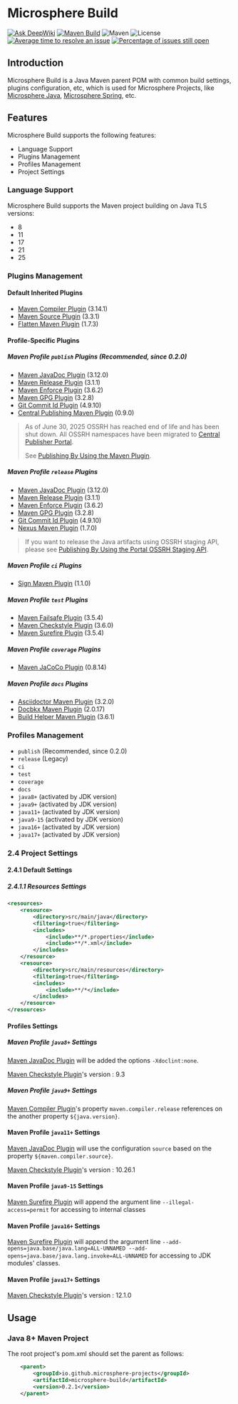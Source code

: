 # Microsphere Build

[![Ask DeepWiki](https://deepwiki.com/badge.svg)](https://deepwiki.com/microsphere-projects/microsphere-build)
[![Maven Build](https://github.com/microsphere-projects/microsphere-build/actions/workflows/maven-build.yml/badge.svg)](https://github.com/microsphere-projects/microsphere-build/actions/workflows/maven-build.yml)
![Maven](https://img.shields.io/maven-central/v/io.github.microsphere-projects/microsphere-build.svg)
![License](https://img.shields.io/github/license/microsphere-projects/microsphere-build.svg)
[![Average time to resolve an issue](http://isitmaintained.com/badge/resolution/microsphere-projects/microsphere-build.svg)](http://isitmaintained.com/project/microsphere-projects/microsphere-build "Average time to resolve an issue")
[![Percentage of issues still open](http://isitmaintained.com/badge/open/microsphere-projects/microsphere-build.svg)](http://isitmaintained.com/project/microsphere-projects/microsphere-build "Percentage of issues still open")

## Introduction

Microsphere Build is a Java Maven parent POM with common build settings, plugins configuration, etc, which is used for 
Microsphere Projects, like [Microsphere Java](https://github.com/microsphere-projects/microsphere-java), 
[Microsphere Spring](https://github.com/microsphere-projects/microsphere-spring), etc.


## Features

Microsphere Build supports the following features:
- Language Support
- Plugins Management
- Profiles Management
- Project Settings

### Language Support

Microsphere Build supports the Maven project building on Java TLS versions:
- 8
- 11
- 17
- 21
- 25

### Plugins Management

#### Default Inherited Plugins

- [Maven Compiler Plugin](https://maven.apache.org/plugins/maven-compiler-plugin/) (3.14.1)
- [Maven Source Plugin](https://maven.apache.org/plugins/maven-source-plugin/) (3.3.1)
- [Flatten Maven Plugin](https://www.mojohaus.org/flatten-maven-plugin/) (1.7.3)

#### Profile-Specific Plugins

##### Maven Profile `publish` Plugins (Recommended, since 0.2.0)

- [Maven JavaDoc Plugin](https://maven.apache.org/plugins/maven-javadoc-plugin/) (3.12.0)
- [Maven Release Plugin](https://maven.apache.org/plugins/maven-release-plugin/) (3.1.1)
- [Maven Enforce Plugin](https://maven.apache.org/enforcer/maven-enforcer-plugin/) (3.6.2)
- [Maven GPG Plugin](https://maven.apache.org/plugins/maven-gpg-plugin/) (3.2.8)
- [Git Commit Id Plugin](https://github.com/git-commit-id/git-commit-id-maven-plugin) (4.9.10)
- [Central Publishing Maven Plugin](https://central.sonatype.com/artifact/org.sonatype.central/central-publishing-maven-plugin) (0.9.0)

> As of June 30, 2025 OSSRH has reached end of life and has been shut down. All OSSRH namespaces have been migrated to [Central Publisher Portal](https://central.sonatype.org/pages/ossrh-eol/).
> 
> See [Publishing By Using the Maven Plugin](https://central.sonatype.org/publish/publish-portal-maven/).
  
##### Maven Profile `release` Plugins

- [Maven JavaDoc Plugin](https://maven.apache.org/plugins/maven-javadoc-plugin/) (3.12.0)
- [Maven Release Plugin](https://maven.apache.org/plugins/maven-release-plugin/) (3.1.1)
- [Maven Enforce Plugin](https://maven.apache.org/enforcer/maven-enforcer-plugin/) (3.6.2)
- [Maven GPG Plugin](https://maven.apache.org/plugins/maven-gpg-plugin/) (3.2.8)
- [Git Commit Id Plugin](https://github.com/git-commit-id/git-commit-id-maven-plugin) (4.9.10)
- [Nexus Maven Plugin](https://github.com/sonatype/nexus-maven-plugins) (1.7.0)

> If you want to release the Java artifacts using OSSRH staging API, please see [Publishing By Using the Portal OSSRH Staging API](https://central.sonatype.org/publish/publish-portal-ossrh-staging-api/).

##### Maven Profile `ci` Plugins

- [Sign Maven Plugin](https://www.simplify4u.org/sign-maven-plugin/) (1.1.0)

##### Maven Profile `test` Plugins

- [Maven Failsafe Plugin](https://maven.apache.org/surefire/maven-failsafe-plugin/) (3.5.4)
- [Maven Checkstyle Plugin](https://maven.apache.org/plugins/maven-checkstyle-plugin/) (3.6.0)
- [Maven Surefire Plugin](https://maven.apache.org/surefire/maven-surefire-plugin/) (3.5.4)

##### Maven Profile `coverage` Plugins

- [Maven JaCoCo Plugin](https://www.eclemma.org/jacoco/) (0.8.14)

##### Maven Profile `docs` Plugins

- [Asciidoctor Maven Plugin](https://github.com/asciidoctor/asciidoctor-maven-plugin) (3.2.0)
- [Docbkx Maven Plugin](https://github.com/mimil/docbkx-tools) (2.0.17)
- [Build Helper Maven Plugin](https://www.mojohaus.org/build-helper-maven-plugin/) (3.6.1)

### Profiles Management

- `publish` (Recommended, since 0.2.0)
- `release` (Legacy)
- `ci`
- `test`
- `coverage`
- `docs`
- `java8+` (activated by JDK version)
- `java9+` (activated by JDK version)
- `java11+` (activated by JDK version)
- `java9-15` (activated by JDK version)
- `java16+` (activated by JDK version)
- `java17+` (activated by JDK version)

### 2.4 Project Settings

#### 2.4.1 Default Settings

##### 2.4.1.1 Resources Settings

```xml
<resources>
    <resource>
        <directory>src/main/java</directory>
        <filtering>true</filtering>
        <includes>
            <include>**/*.properties</include>
            <include>**/*.xml</include>
        </includes>
    </resource>
    <resource>
        <directory>src/main/resources</directory>
        <filtering>true</filtering>
        <includes>
            <include>**/*</include>
        </includes>
    </resource>
</resources>
```

#### Profiles Settings

##### Maven Profile `java8+` Settings

[Maven JavaDoc Plugin](https://maven.apache.org/plugins/maven-javadoc-plugin/) will be added the options `-Xdoclint:none`.

[Maven Checkstyle Plugin](https://maven.apache.org/plugins/maven-checkstyle-plugin/)'s version : 9.3


##### Maven Profile `java9+` Settings

[Maven Compiler Plugin](https://maven.apache.org/plugins/maven-compiler-plugin/)'s property `maven.compiler.release` 
references on the another property `${java.version}`.


#### Maven Profile `java11+` Settings

[Maven JavaDoc Plugin](https://maven.apache.org/plugins/maven-javadoc-plugin/) will use the configuration `source`
based on the property `${maven.compiler.source}`.

[Maven Checkstyle Plugin](https://maven.apache.org/plugins/maven-checkstyle-plugin/)'s version : 10.26.1


#### Maven Profile `java9-15` Settings

[Maven Surefire Plugin](https://maven.apache.org/surefire/maven-surefire-plugin/) will append the argument line 
`--illegal-access=permit` for accessing to internal classes


#### Maven Profile `java16+` Settings

[Maven Surefire Plugin](https://maven.apache.org/surefire/maven-surefire-plugin/) will append the argument line
`--add-opens=java.base/java.lang=ALL-UNNAMED --add-opens=java.base/java.lang.invoke=ALL-UNNAMED` for accessing to 
JDK modules' classes.


#### Maven Profile `java17+` Settings

[Maven Checkstyle Plugin](https://maven.apache.org/plugins/maven-checkstyle-plugin/)'s version : 12.1.0


## Usage

### Java 8+ Maven Project

The root project's pom.xml should set the parent as follows:

```xml
    <parent>
        <groupId>io.github.microsphere-projects</groupId>
        <artifactId>microsphere-build</artifactId>
        <version>0.2.1</version>
    </parent>
```

